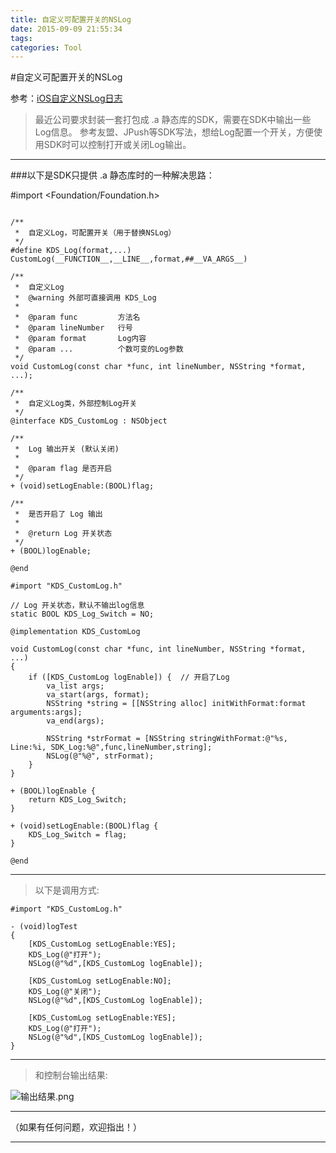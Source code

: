 ```yaml
---
title: 自定义可配置开关的NSLog
date: 2015-09-09 21:55:34
tags:
categories: Tool
---
```


#自定义可配置开关的NSLog

参考：[iOS自定义NSLog日志](http://www.verydemo.com/demo_c134_i22023.html)

>最近公司要求封装一套打包成 .a 静态库的SDK，需要在SDK中输出一些Log信息。
>参考友盟、JPush等SDK写法，想给Log配置一个开关，方便使用SDK时可以控制打开或关闭Log输出。

***
###以下是SDK只提供 .a 静态库时的一种解决思路：

#import <Foundation/Foundation.h>


```

/**
 *  自定义Log，可配置开关（用于替换NSLog）
 */
#define KDS_Log(format,...) CustomLog(__FUNCTION__,__LINE__,format,##__VA_ARGS__)

/**
 *  自定义Log
 *  @warning 外部可直接调用 KDS_Log
 *
 *  @param func         方法名
 *  @param lineNumber   行号
 *  @param format       Log内容
 *  @param ...          个数可变的Log参数
 */
void CustomLog(const char *func, int lineNumber, NSString *format, ...);

/**
 *  自定义Log类，外部控制Log开关
 */
@interface KDS_CustomLog : NSObject

/**
 *  Log 输出开关 (默认关闭)
 *
 *  @param flag 是否开启
 */
+ (void)setLogEnable:(BOOL)flag;

/**
 *  是否开启了 Log 输出
 *
 *  @return Log 开关状态
 */
+ (BOOL)logEnable;

@end
```

```
#import "KDS_CustomLog.h"

// Log 开关状态，默认不输出log信息
static BOOL KDS_Log_Switch = NO;

@implementation KDS_CustomLog

void CustomLog(const char *func, int lineNumber, NSString *format, ...)
{
    if ([KDS_CustomLog logEnable]) {  // 开启了Log
        va_list args;
        va_start(args, format);
        NSString *string = [[NSString alloc] initWithFormat:format arguments:args];
        va_end(args);
        
        NSString *strFormat = [NSString stringWithFormat:@"%s, Line:%i, SDK_Log:%@",func,lineNumber,string];
        NSLog(@"%@", strFormat);
    }
}

+ (BOOL)logEnable {
    return KDS_Log_Switch;
}

+ (void)setLogEnable:(BOOL)flag {
    KDS_Log_Switch = flag;
}

@end
```

***
>以下是调用方式:

```
#import "KDS_CustomLog.h"

- (void)logTest
{
    [KDS_CustomLog setLogEnable:YES];
    KDS_Log(@"打开");
    NSLog(@"%d",[KDS_CustomLog logEnable]);
    
    [KDS_CustomLog setLogEnable:NO];
    KDS_Log(@"关闭");
    NSLog(@"%d",[KDS_CustomLog logEnable]);
    
    [KDS_CustomLog setLogEnable:YES];
    KDS_Log(@"打开");
    NSLog(@"%d",[KDS_CustomLog logEnable]);
}
```

***
>和控制台输出结果:

![输出结果.png](http://upload-images.jianshu.io/upload_images/332029-ca2146bba67d2629.png?imageMogr2/auto-orient/strip%7CimageView2/2/w/1240)

***


（如果有任何问题，欢迎指出！）

***

